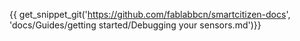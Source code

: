 {{ get_snippet_git('https://github.com/fablabbcn/smartcitizen-docs', 'docs/Guides/getting started/Debugging your sensors.md')}}
